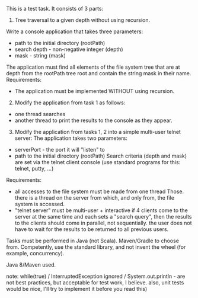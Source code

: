 This is a test task. It consists of 3 parts:
1. Tree traversal to a given depth without using recursion.

Write a console application that takes three parameters:
- path to the initial directory (rootPath)
- search depth - non-negative integer (depth)
- mask - string (mask)

The application must find all elements of the file system tree that are at depth from the rootPath tree root and contain the string mask in their name. Requirements:
- The application must be implemented WITHOUT using recursion.

2. Modify the application from task 1 as follows:
- one thread searches
- another thread to print the results to the console as they appear.

3. Modify the application from tasks 1, 2 into a simple multi-user telnet server:
The application takes two parameters:
- serverPort - the port it will "listen" to
- path to the initial directory (rootPath)
Search criteria (depth and mask) are set via the telnet client console (use standard programs for this: telnet, putty, ...)

Requirements:
- all accesses to the file system must be made from one thread
Those. there is a thread on the server from which, and only from, the file system is accessed.
- "telnet server" must be multi-user + interactive
if 4 clients come to the server at the same time and each sets a "search query", then the results to the clients should come in parallel, not sequentially. the user does not have to wait for the results to be returned to all previous users.

Tasks must be performed in Java (not Scala). Maven/Gradle to choose from. Competently, use the standard library, and not invent the wheel (for example, concurrency).

Java 8/Maven used.

note: while(true) / InterruptedException ignored / System.out.println - are not best practices, but acceptable for test work, I believe. also, unit tests would be nice, I'll try to implement it before you read this)